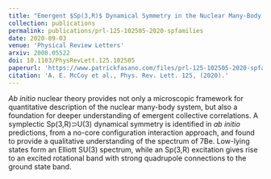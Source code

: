 ```yaml
---
title: "Emergent $Sp(3,R)$ Dynamical Symmetry in the Nuclear Many-Body System from an Ab Initio Description"
collection: publications
permalink: publications/prl-125-102505-2020-spfamilies
date: 2020-09-03
venue: 'Physical Review Letters'
arxiv: 2008.05522
doi: 10.1103/PhysRevLett.125.102505
paperurl: 'https://www.patrickfasano.com/files/prl-125-102505-2020-spfamilies_PREPRINT.pdf'
citation: 'A. E. McCoy et al., Phys. Rev. Lett. 125, (2020).'
---
```

_Ab initio_ nuclear theory provides not only a microscopic framework for quantitative description of the nuclear many-body system, but also a foundation for deeper understanding of emergent collective correlations. A symplectic Sp(3,R)⊃U(3) dynamical symmetry is identified in _ab initio_ predictions, from a no-core configuration interaction approach, and found to provide a qualitative understanding of the spectrum of 7Be. Low-lying states form an Elliott SU(3) spectrum, while an Sp(3,R) excitation gives rise to an excited rotational band with strong quadrupole connections to the ground state band.
